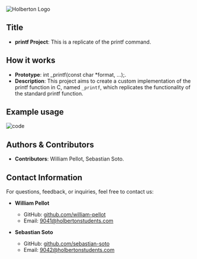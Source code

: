 
![Holberton Logo](https://uploads-ssl.webflow.com/6105315644a26f77912a1ada/63eea844ae4e3022154e2878_Holberton.png)
## Title

- **printf Project**: This is a replicate of the printf command.

## How it works
- **Prototype**: int _printf(const char *format, ...);.
- **Description**: This project aims to create a custom implementation of the printf function in C, named `_printf`, which replicates the functionality of the standard printf function.

## Example usage
![code](https://preview.redd.it/code-for-readme-v0-lvnw7g8p6xqc1.png?auto=webp&s=a148a318f393898e060f05f4066a6bed81630846)



## Authors & Contributors
- **Contributors**: William Pellot, Sebastian Soto.


## Contact Information

For questions, feedback, or inquiries, feel free to contact us:

- **William Pellot**
  - GitHub: [github.com/william-pellot](https://github.com/will6z)
  - Email: 9041@holbertonstudents.com

- **Sebastian Soto**
  - GitHub: [github.com/sebastian-soto](https://github.com/soto2571)
  - Email: 9042@holbertonstudents.com
